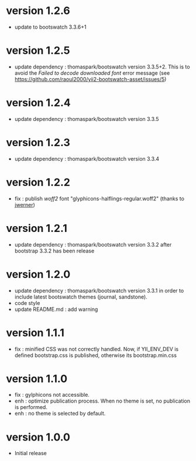 # version 1.2.6
- update to bootswatch 3.3.6+1

# version 1.2.5
- update dependency : thomaspark/bootswatch version 3.3.5+2. This is to avoid the *Failed to decode downloaded font* error message (see https://github.com/raoul2000/yii2-bootswatch-asset/issues/5)

# version 1.2.4
- update dependency : thomaspark/bootswatch version 3.3.5

# version 1.2.3
- update dependency : thomaspark/bootswatch version 3.3.4

# version 1.2.2
- fix : publish *woff2* font "glyphicons-halflings-regular.woff2" (thanks to [jwerner](http://www.yiiframework.com/user/147/))

# version 1.2.1
- update dependency : thomaspark/bootswatch version 3.3.2 after bootstrap 3.3.2 has been release

# version 1.2.0
- update dependency : thomaspark/bootswatch version 3.3.1 in order to include latest bootswatch themes (journal, sandstone).
- code style
- update README.md : add warning

# version 1.1.1
- fix : minified CSS was not correctly handled. Now, if YII_ENV_DEV is defined bootstrap.css is published, otherwise
its bootstrap.min.css

# version 1.1.0
- fix : gylphicons not accessible.
- enh : optimize publication process. When no theme is set, no publication is performed.
- enh : no theme is selected by default.

# version 1.0.0
- Initial release
